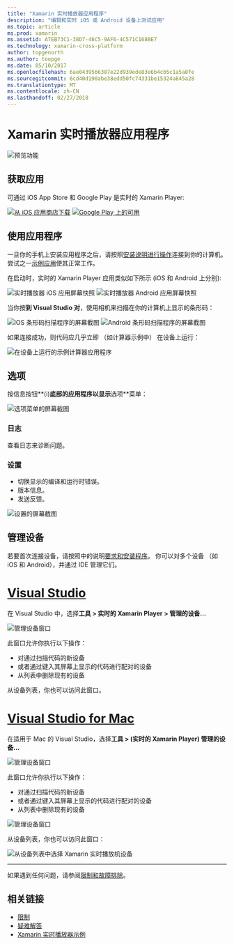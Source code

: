 ```yaml
---
title: "Xamarin 实时播放器应用程序"
description: "编辑和实时 iOS 或 Android 设备上测试应用"
ms.topic: article
ms.prod: xamarin
ms.assetid: A7EB73C1-38D7-46C5-9AF6-4C571C168BE7
ms.technology: xamarin-cross-platform
author: topgenorth
ms.author: toopge
ms.date: 05/10/2017
ms.openlocfilehash: 6ae0439566387e22d939ede83e6b4cb5c1a5a8fe
ms.sourcegitcommit: 6cd40d190abe38edd50fc74331be15324a845a28
ms.translationtype: MT
ms.contentlocale: zh-CN
ms.lasthandoff: 02/27/2018
---
```

# <a name="xamarin-live-player-app"></a>Xamarin 实时播放器应用程序

![预览功能](~/media/shared/preview.png)

## <a name="get-the-app"></a>获取应用

可通过 iOS App Store 和 Google Play 是实时的 Xamarin Player:

[ ![从 iOS 应用商店下载](player-images/app-store-badge.svg)](https://itunes.apple.com/us/app/xamarin-live-player/id1228841832?ls=1&mt=8) [ ![Google Play 上的可用](player-images/google-play-badge.png)](https://play.google.com/store/apps/details?id=com.xamarin.live)



## <a name="using-the-app"></a>使用应用程序

一旦你的手机上安装应用程序之后，请按照[安装说明进行操作](~/tools/live-player/install.md)连接到你的计算机。 尝试之一[示例应用](~/tools/live-player/samples.md)使其正常工作。

在启动时，实时的 Xamarin Player 应用类似如下所示 (iOS 和 Android 上分别):

![实时播放器 iOS 应用屏幕快照](player-images/app-iphone-sml.png) ![实时播放器 Android 应用屏幕快照](player-images/app-android-sml.png)

当你按**到 Visual Studio 对**，使用相机来扫描在你的计算机上显示的条形码：

![IOS 条形码扫描程序的屏幕截图](player-images/scan-iphone-sml.png) ![Android 条形码扫描程序的屏幕截图](player-images/scan-android-sml.png)

如果连接成功，则代码应几乎立即 （如计算器示例中） 在设备上运行：

![在设备上运行的示例计算器应用程序](player-images/basic-calculator-iphone-sml.png)

## <a name="options"></a>选项

按信息按钮**(i)**底部的应用程序以显示**选项**菜单：

![选项菜单的屏幕截图](player-images/options.png)

### <a name="logs"></a>日志

查看日志来诊断问题。

### <a name="settings"></a>设置

* 切换显示的编译和运行时错误。
* 版本信息。
* 发送反馈。

![设置的屏幕截图](player-images/settings.png)

## <a name="managing-devices"></a>管理设备

若要首次连接设备，请按照中的说明[要求和安装程序](~/tools/live-player/install.md)。 你可以对多个设备 （如 iOS 和 Android），并通过 IDE 管理它们。

# <a name="visual-studiotabvswin"></a>[Visual Studio](#tab/vswin)

在 Visual Studio 中，选择**工具 > 实时的 Xamarin Player > 管理的设备...**

![管理设备窗口](player-images/manage-tools-menu-vs.png)

此窗口允许你执行以下操作：

- 对通过扫描代码的新设备
- 或者通过键入其屏幕上显示的代码进行配对的设备
- 从列表中删除现有的设备

从设备列表，你也可以访问此窗口。

# <a name="visual-studio-for-mactabvsmac"></a>[Visual Studio for Mac](#tab/vsmac)

在适用于 Mac 的 Visual Studio，选择**工具 > (实时的 Xamarin Player) 管理的设备...**

![管理设备窗口](player-images/manage-tools-menu.png)

此窗口允许你执行以下操作：

- 对通过扫描代码的新设备
- 或者通过键入其屏幕上显示的代码进行配对的设备
- 从列表中删除现有的设备

![管理设备窗口](player-images/manage.png)

从设备列表，你也可以访问此窗口：

![从设备列表中选择 Xamarin 实时播放机设备](player-images/manage-device-menu.png)

-----

如果遇到任何问题，请参阅[限制和故障排除](~/tools/live-player/troubleshooting.md)。


## <a name="related-links"></a>相关链接

- [限制](~/tools/live-player/limitations.md)
- [疑难解答](~/tools/live-player/troubleshooting.md)
- [Xamarin 实时播放器示例](~/tools/livehttps://developer.xamarin.com/samples.md)
